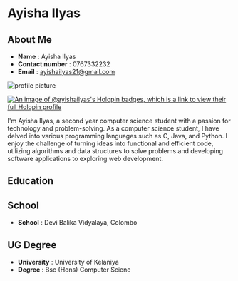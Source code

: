 # Ayisha Ilyas
## About Me


* **Name** : Ayisha Ilyas
* **Contact number** : 0767332232
* **Email** : ayishailyas21@gmail.com

![profile picture](https://avatars.githubusercontent.com/u/93942498?v=4)

[![An image of @ayishailyas's Holopin badges, which is a link to view their full Holopin profile](https://holopin.me/ayishailyas)](https://holopin.io/@ayishailyas)

I'm Ayisha Ilyas, a second year computer science student with a passion for technology and problem-solving. As a computer science student, I have delved into various programming languages such as C, Java, and Python. I enjoy the challenge of turning ideas into functional and efficient code, utilizing algorithms and data structures to solve problems and developing software applications to exploring web development.

## Education
## School
* **School** : Devi Balika Vidyalaya, Colombo

## UG Degree
* **University** : University of Kelaniya
* **Degree** : Bsc (Hons) Computer Sciene

